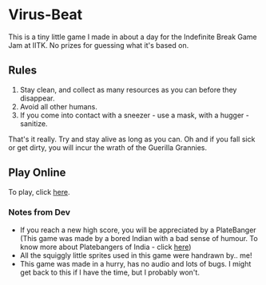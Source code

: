 # Virus-Beat
This is a tiny little game I made in about a day for the Indefinite Break Game Jam at IITK.
No prizes for guessing what it's based on.

## Rules
1. Stay clean, and collect as many resources as you can before they disappear.
2. Avoid all other humans.
3. If you come into contact with a sneezer - use a mask, with a hugger - sanitize.

That's it really. Try and stay alive as long as you can.
Oh and if you fall sick or get dirty, you will incur the wrath of the Guerilla Grannies.

## Play Online

To play, click [here](https://nidhisalian.github.io/Virus-Beat/).

### Notes from Dev
- If you reach a new high score, you will be appreciated by a PlateBanger
(This game was made by a bored Indian with a bad sense of humour.  To know more about Platebangers of India - click [here]())
- All the squiggly little sprites used in this game were handrawn by.. me!
- This game was made in a hurry, has no audio and lots of bugs. I might get back to this if I have the time, but I probably won't.


